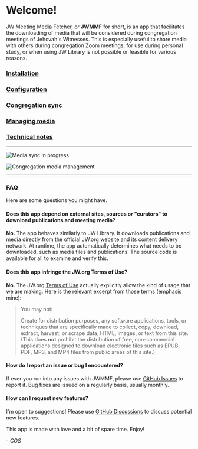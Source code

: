 # Welcome!

JW Meeting Media Fetcher, or **JWMMF** for short, is an app that facilitates the downloading of media that will be considered during congregation meetings of Jehovah's Witnesses. This is especially useful to share media with others during congregation Zoom meetings, for use during personal study, or when using JW Library is not possible or feasible for various reasons.


### [Installation](https://sircharlo.github.io/jw-meeting-media-fetcher/installation)
### [Configuration](https://sircharlo.github.io/jw-meeting-media-fetcher/configuration)
### [Congregation sync](https://sircharlo.github.io/jw-meeting-media-fetcher/congregation-sync)
### [Managing media](https://sircharlo.github.io/jw-meeting-media-fetcher/manage-media)
### [Technical notes](https://sircharlo.github.io/jw-meeting-media-fetcher/usage-notes)

---

![Media sync in progress](https://github.com/sircharlo/jw-meeting-media-fetcher/blob/master/screenshots/hero-main.gif?raw=true)

![Congregation media management](https://github.com/sircharlo/jw-meeting-media-fetcher/blob/master/screenshots/hero-cong.gif?raw=true)


---

### FAQ

Here are some questions you might have.

#### Does this app depend on external sites, sources or "curators" to download publications and meeting media?

**No.** The app behaves similarly to JW Library. It downloads publications and media directly from the official JW.org website and its content delivery network. At runtime, the app automatically determines what needs to be downloaded, such as media files and publications. The source code is available for all to examine and verify this.

#### Does this app infringe the JW.org Terms of Use?

**No.** The JW.org [Terms of Use](https://www.jw.org/en/terms-of-use) actually explicitly allow the kind of usage that we are making. Here is the relevant excerpt from those terms (emphasis mine):

>You may not:
>
> Create for distribution purposes, any software applications, tools, or techniques that are specifically made to collect, copy, download, extract, harvest, or scrape data, HTML, images, or text from this site. (This does **not** prohibit the distribution of free, non-commercial applications designed to download electronic files such as EPUB, PDF, MP3, and MP4 files from public areas of this site.)

#### How do I report an issue or bug I encountered?

If ever you run into any issues with JWMMF, please use [GitHub Issues](https://github.com/sircharlo/jw-meeting-media-fetcher/issues/new?labels=bug,from+app&template=bug_report.md) to report it. Bug fixes are issued on a regularly basis, usually monthly.

#### How can I request new features?

I'm open to suggestions! Please use [GitHub Discussions](https://github.com/sircharlo/jw-meeting-media-fetcher/discussions) to discuss potential new features.


This app is made with love and a bit of spare time. Enjoy!

*- COS*
